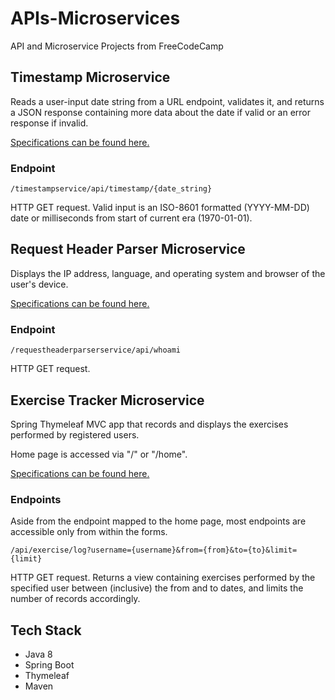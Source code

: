 # APIs-Microservices
API and Microservice Projects from FreeCodeCamp

## Timestamp Microservice
Reads a user-input date string from a URL endpoint, validates it, and returns a JSON response containing more data about the date if valid or an error response if invalid.

[Specifications can be found here.](https://curse-arrow.glitch.me/)

### Endpoint
```
/timestampservice/api/timestamp/{date_string}
```
HTTP GET request. Valid input is an ISO-8601 formatted (YYYY-MM-DD) date or milliseconds from start of current era (1970-01-01).

## Request Header Parser Microservice
Displays the IP address, language, and operating system and browser of the user's device.

[Specifications can be found here.](https://dandelion-roar.glitch.me/)

### Endpoint
```
/requestheaderparserservice/api/whoami
```
HTTP GET request.

## Exercise Tracker Microservice
Spring Thymeleaf MVC app that records and displays the exercises performed by registered users. 

Home page is accessed via "/" or "/home".

[Specifications can be found here.](https://fuschia-custard.glitch.me/)

### Endpoints
Aside from the endpoint mapped to the home page, most endpoints are accessible only from within the forms.

```
/api/exercise/log?username={username}&from={from}&to={to}&limit={limit}
```
HTTP GET request. Returns a view containing exercises performed by the specified user between (inclusive) the from and to dates, and limits the number of records accordingly.

## Tech Stack
* Java 8
* Spring Boot
* Thymeleaf
* Maven
